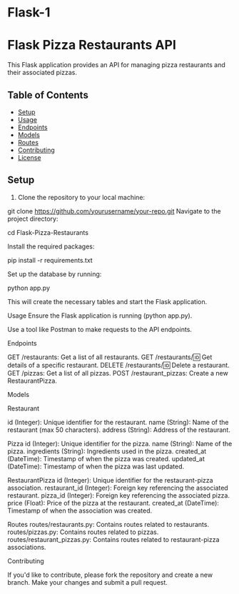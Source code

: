 # Flask-1


# Flask Pizza Restaurants API

This Flask application provides an API for managing pizza restaurants and their associated pizzas.

## Table of Contents

- [Setup](#setup)
- [Usage](#usage)
- [Endpoints](#endpoints)
- [Models](#models)
- [Routes](#routes)
- [Contributing](#contributing)
- [License](#license)

## Setup

1. Clone the repository to your local machine:


git clone https://github.com/yourusername/your-repo.git
Navigate to the project directory:

cd Flask-Pizza-Restaurants

Install the required packages:

pip install -r requirements.txt

Set up the database by running:

python app.py

This will create the necessary tables and start the Flask application.

Usage
Ensure the Flask application is running (python app.py).

Use a tool like Postman to make requests to the API endpoints.

Endpoints

GET /restaurants: Get a list of all restaurants.
GET /restaurants/:id: Get details of a specific restaurant.
DELETE /restaurants/:id: Delete a restaurant.
GET /pizzas: Get a list of all pizzas.
POST /restaurant_pizzas: Create a new RestaurantPizza.

Models

Restaurant

id (Integer): Unique identifier for the restaurant.
name (String): Name of the restaurant (max 50 characters).
address (String): Address of the restaurant.

Pizza
id (Integer): Unique identifier for the pizza.
name (String): Name of the pizza.
ingredients (String): Ingredients used in the pizza.
created_at (DateTime): Timestamp of when the pizza was created.
updated_at (DateTime): Timestamp of when the pizza was last updated.

RestaurantPizza
id (Integer): Unique identifier for the restaurant-pizza association.
restaurant_id (Integer): Foreign key referencing the associated restaurant.
pizza_id (Integer): Foreign key referencing the associated pizza.
price (Float): Price of the pizza at the restaurant.
created_at (DateTime): Timestamp of when the association was created.

Routes
routes/restaurants.py: Contains routes related to restaurants.
routes/pizzas.py: Contains routes related to pizzas.
routes/restaurant_pizzas.py: Contains routes related to restaurant-pizza associations.


Contributing

If you'd like to contribute, please fork the repository and create a new branch. Make your changes and submit a pull request.



